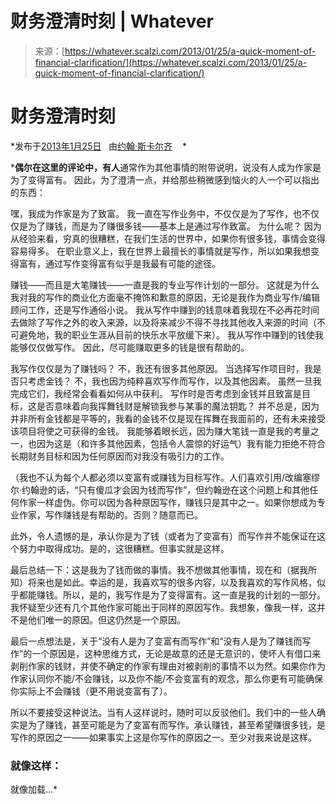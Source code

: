<!--yml

类别：未分类

日期：2024-05-27 14:38:49

-->

# **财务澄清时刻 | Whatever**

> 来源：[https://whatever.scalzi.com/2013/01/25/a-quick-moment-of-financial-clarification/](https://whatever.scalzi.com/2013/01/25/a-quick-moment-of-financial-clarification/)

# 财务澄清时刻

*发布于[2013年1月25日](https://whatever.scalzi.com/2013/01/25/a-quick-moment-of-financial-clarification/)   由[约翰·斯卡尔齐](https://whatever.scalzi.com/author/scalzi/ "约翰·斯卡尔齐的文章")    *

***偶尔在这里的评论中，有人**通常作为其他事情的附带说明，说没有人成为作家是为了变得富有。 因此，为了澄清一点，并给那些稍微感到恼火的人一个可以指出的东西：

嘿，我成为作家是为了致富。 我一直在写作业务中，不仅仅是为了写作，也不仅仅是为了赚钱，而是为了赚很多钱——基本上是通过写作致富。 为什么呢？ 因为从经验来看，穷真的很糟糕，在我们生活的世界中，如果你有很多钱，事情会变得容易得多。 在职业意义上，我在世界上最擅长的事情就是写作，所以如果我想变得富有，通过写作变得富有似乎是我最有可能的途径。

赚钱——而且是大笔赚钱——一直是我的专业写作计划的一部分。 这就是为什么我对我的写作的商业化方面毫不掩饰和歉意的原因，无论是我作为商业写作/编辑顾问工作，还是写作通俗小说。 我从写作中赚到的钱意味着我现在不必再花时间去做除了写作之外的收入来源，以及将来减少不得不寻找其他收入来源的时间（不可避免地，我的职业生涯从目前的快乐水平放缓下来）。 我从写作中赚到的钱使我能够仅仅做写作。 因此，尽可能赚取更多的钱是很有帮助的。

我写作仅仅是为了赚钱吗？ 不，我还有很多其他原因。 当选择写作项目时，我是否只考虑金钱？ 不，我也因为纯粹喜欢写作而写作，以及其他因素。 虽然一旦我完成它们，我经常会看看如何从中获利。 写作时是否考虑到金钱并且致富是目标，这是否意味着向我挥舞钱财是解锁我参与某事的魔法钥匙？ 并不总是，因为并非所有金钱都是平等的，我看的金钱不仅是现在挥舞在我面前的，还有未来接受该项目将使之可获得的金钱。 我能够着眼长远，因为赚大笔钱一直是我的考量之一，也因为这是（和许多其他因素，包括令人震惊的好运气）我有能力拒绝不符合长期财务目标和因为任何原因而对我没有吸引力的工作。

（我也不认为每个人都必须以变富有或赚钱为目标写作。人们喜欢引用/改编塞缪尔·约翰逊的话，“只有傻瓜才会因为钱而写作”，但约翰逊在这个问题上和其他任何作家一样虚伪。你可以因为各种原因写作，赚钱只是其中之一。如果你想成为专业作家，写作赚钱是有帮助的。否则？随意而已。

此外，令人遗憾的是，承认你是为了钱（或者为了变富有）而写作并不能保证在这个努力中取得成功。是的，这很糟糕。但事实就是这样。

最后总结一下：这是我为了钱而做的事情。我不想做其他事情，现在和（据我所知）将来也是如此。幸运的是，我喜欢写的很多内容，以及我喜欢的写作风格，似乎都能赚钱。所以，是的，我写作是为了变得富有。这一直是我的计划的一部分。我怀疑至少还有几个其他作家可能出于同样的原因写作。我想象，像我一样，这并不是他们唯一的原因。但这仍然是一个原因。

最后一点想法是，关于“没有人是为了变富有而写作”和“没有人是为了赚钱而写作”的一个原因是，这种思维方式，无论是故意的还是无意识的，使坏人有借口来剥削作家的钱财，并使不确定的作家有理由对被剥削的事情不以为然。如果你作为作家认同你不能/不会赚钱，以及你不能/不会变富有的观念，那么你更有可能确保你实际上不会赚钱（更不用说变富有了）。

所以不要接受这种说法。当有人这样说时，随时可以反驳他们。我们中的一些人确实是为了赚钱，甚至可能是为了变富有而写作。承认赚钱，甚至希望赚很多钱，是写作的原因之一——如果事实上这是你写作的原因之一。至少对我来说是这样。

### 就像这样：

就像加载...*
